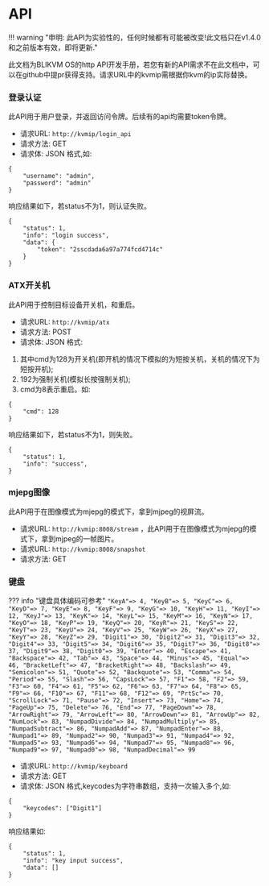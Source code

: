 # **API**

!!! warning "申明: 此API为实验性的，任何时候都有可能被改变!此文档只在v1.4.0和之前版本有效，即将更新."

此文档为BLIKVM OS的http API开发手册，若您有新的API需求不在此文档中，可以在github中提pr获得支持。请求URL中的kvmip需根据你kvm的ip实际替换。

### **登录认证**
此API用于用户登录，并返回访问令牌。后续有的api均需要token令牌。   

- 请求URL: `http://kvmip/login_api`  
- 请求方法: GET  
- 请求体: JSON 格式,如:    
```
{
    "username": "admin",
    "password": "admin"
}
```
响应结果如下，若status不为1，则认证失败。
```
{
    "status": 1,
    "info": "login success",
    "data": {
        "token": "2sscdada6a97a774fcd4714c"
    }
}
```

### **ATX开关机**
此API用于控制目标设备开关机，和重启。
- 请求URL: `http://kvmip/atx`  
- 请求方法: POST  
- 请求体: JSON 格式:  
1. 其中cmd为128为开关机(即开机的情况下模拟的为短按关机，关机的情况下为短按开机);  
2. 192为强制关机(模拟长按强制关机);  
3. cmd为8表示重启。如:    
```
{
    "cmd": 128
}
```
响应结果如下，若status不为1，则失败。
```
{
    "status": 1,
    "info": "success",
}
```


### **mjepg图像**
此API用于在图像模式为mjepg的模式下，拿到mjpeg的视屏流。     
- 请求URL: `http://kvmip:8008/stream` ，此API用于在图像模式为mjepg的模式下，拿到mjpeg的一帧图片。   
- 请求URL: `http://kvmip:8008/snapshot`    
- 请求方法: GET 

### **键盘**  

??? info "键盘具体编码可参考"
    ```
    "KeyA"=> 4,
    "KeyB"=> 5,
    "KeyC"=> 6,
    "KeyD"=> 7,
    "KeyE"=> 8,
    "KeyF"=> 9,
    "KeyG"=> 10,
    "KeyH"=> 11,
    "KeyI"=> 12,
    "KeyJ"=> 13,
    "KeyK"=> 14,
    "KeyL"=> 15,
    "KeyM"=> 16,
    "KeyN"=> 17,
    "KeyO"=> 18,
    "KeyP"=> 19,
    "KeyQ"=> 20,
    "KeyR"=> 21,
    "KeyS"=> 22,
    "KeyT"=> 23,
    "KeyU"=> 24,
    "KeyV"=> 25,
    "KeyW"=> 26,
    "KeyX"=> 27,
    "KeyY"=> 28,
    "KeyZ"=> 29,
    "Digit1"=> 30,
    "Digit2"=> 31,
    "Digit3"=> 32,
    "Digit4"=> 33,
    "Digit5"=> 34,
    "Digit6"=> 35,
    "Digit7"=> 36,
    "Digit8"=> 37,
    "Digit9"=> 38,
    "Digit0"=> 39,
    "Enter"=> 40,
    "Escape"=> 41,
    "Backspace"=> 42,
    "Tab"=> 43,
    "Space"=> 44,
    "Minus"=> 45,
    "Equal"=> 46,
    "BracketLeft"=> 47,
    "BracketRight"=> 48,
    "Backslash"=> 49,
    "Semicolon"=> 51,
    "Quote"=> 52,
    "Backquote"=> 53,
    "Comma"=> 54,
    "Period"=> 55,
    "Slash"=> 56,
    "CapsLock"=> 57,
    "F1"=> 58,
    "F2"=> 59,
    "F3"=> 60,
    "F4"=> 61,
    "F5"=> 62,
    "F6"=> 63,
    "F7"=> 64,
    "F8"=> 65,
    "F9"=> 66,
    "F10"=> 67,
    "F11"=> 68,
    "F12"=> 69,
    "PrtSc"=> 70,
    "ScrollLock"=> 71,
    "Pause"=> 72,
    "Insert"=> 73,
    "Home"=> 74,
    "PageUp"=> 75,
    "Delete"=> 76,
    "End"=> 77,
    "PageDown"=> 78,
    "ArrowRight"=> 79,
    "ArrowLeft"=> 80,
    "ArrowDown"=> 81,
    "ArrowUp"=> 82,
    "NumLock"=> 83,
    "NumpadDivide"=> 84,
    "NumpadMultiply"=> 85,
    "NumpadSubtract"=> 86,
    "NumpadAdd"=> 87,
    "NumpadEnter"=> 88,
    "Numpad1"=> 89,
    "Numpad2"=> 90,
    "Numpad3"=> 91,
    "Numpad4"=> 92,
    "Numpad5"=> 93,
    "Numpad6"=> 94,
    "Numpad7"=> 95,
    "Numpad8"=> 96,
    "Numpad9"=> 97,
    "Numpad0"=> 98,
    "NumpadDecimal"=> 99
    ```

- 请求URL: `http://kvmip/keyboard`  
- 请求方法: GET  
- 请求体: JSON 格式,keycodes为字符串数组，支持一次输入多个,如:    
```
{
    "keycodes": ["Digit1"]
}
```


响应结果如:
```
{
    "status": 1,
    "info": "key input success",
    "data": []
}
```
